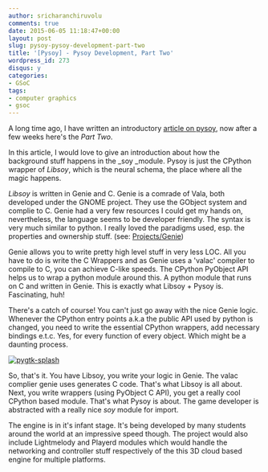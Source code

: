 ```yaml
---
author: sricharanchiruvolu
comments: true
date: 2015-06-05 11:18:47+00:00
layout: post
slug: pysoy-pysoy-development-part-two
title: '[Pysoy] - Pysoy Development, Part Two'
wordpress_id: 273
disqus: y
categories:
- GSoC
tags:
- computer graphics
- gsoc
---
```


A long time ago, I have written an introductory [article on pysoy](/gsoc/2015/04/22/pysoy-pysoy-development-part-one/), now after a few weeks here's the _Part Two_.

In this article, I would love to give an introduction about how the background stuff happens in the _soy _module. Pysoy is just the CPython wrapper of _Libsoy_, which is the neural schema, the place where all the magic happens.

_Libsoy_ is written in Genie and C. Genie is a comrade of Vala, both developed under the GNOME project. They use the GObject system and complie to C. Genie had a very few resources I could get my hands on, nevertheless, the language seems to be developer friendly. The syntax is very much similar to python. I really loved the paradigms used, esp. the properties and ownership stuff. (see: [Projects/Genie](https://wiki.gnome.org/Projects/Genie))

Genie allows you to write pretty high level stuff in very less LOC. All you have to do is write the C Wrappers and as Genie uses a 'valac' compiler to compile to C, you can achieve C-like speeds. The CPython PyObject API helps us to wrap a python module around this. A python module that runs on C and written in Genie. This is exactly what Libsoy + Pysoy is. Fascinating, huh!

There's a catch of course! You can't just go away with the nice Genie logic. Whenever the CPython entry points a.k.a the public API used by python is changed, you need to write the essential CPython wrappers, add necessary bindings e.t.c. Yes, for every function of every object. Which might be a daunting process.

[![pygtk-splash](https://sricharanized.files.wordpress.com/2015/06/pygtk-splash.jpg)](https://sricharanized.files.wordpress.com/2015/06/pygtk-splash.jpg)

So, that's it. You have Libsoy, you write your logic in Genie. The valac complier genie uses generates C code. That's what Libsoy is all about. Next, you write wrappers (using PyObject C API), you get a really cool CPython based module. That's what Pysoy is about. The game developer is abstracted with a really nice _soy_ module for import.

The engine is in it's infant stage. It's being developed by many students around the world at an impressive speed though. The project would also include Lightmelody and Playerd modules which would handle the networking and controller stuff respectively of the this 3D cloud based engine for multiple platforms.
